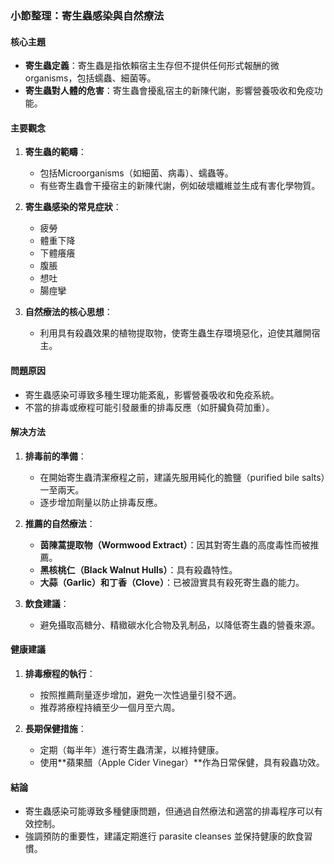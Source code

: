 ### 小節整理：寄生蟲感染與自然療法

#### 核心主題  
- **寄生蟲定義**：寄生蟲是指依賴宿主生存但不提供任何形式報酬的微organisms，包括蠕蟲、細菌等。  
- **寄生蟲對人體的危害**：寄生蟲會擾亂宿主的新陳代謝，影響營養吸收和免疫功能。  

#### 主要觀念  
1. **寄生蟲的範疇**：
   - 包括Microorganisms（如細菌、病毒）、蠕蟲等。
   - 有些寄生蟲會干擾宿主的新陳代謝，例如破壞纖維並生成有害化學物質。

2. **寄生蟲感染的常見症狀**：
   - 疲勞
   - 體重下降
   - 下體癢癢
   - 腹脹
   - 想吐
   - 腸痙攣

3. **自然療法的核心思想**：
   - 利用具有殺蟲效果的植物提取物，使寄生蟲生存環境惡化，迫使其離開宿主。

#### 問題原因  
- 寄生蟲感染可導致多種生理功能紊亂，影響營養吸收和免疫系統。  
- 不當的排毒或療程可能引發嚴重的排毒反應（如肝臟負荷加重）。  

#### 解决方法  
1. **排毒前的準備**：
   - 在開始寄生蟲清潔療程之前，建議先服用純化的膽鹽（purified bile salts）一至兩天。
   - 逐步增加劑量以防止排毒反應。

2. **推薦的自然療法**：
   - **茵陳蒿提取物（Wormwood Extract）**：因其對寄生蟲的高度毒性而被推薦。
   - **黑核桃仁（Black Walnut Hulls）**：具有殺蟲特性。
   - **大蒜（Garlic）**和**丁香（Clove）**：已被證實具有殺死寄生蟲的能力。

3. **飲食建議**：
   - 避免攝取高糖分、精緻碳水化合物及乳制品，以降低寄生蟲的營養來源。  

#### 健康建議  
1. **排毒療程的執行**：
   - 按照推薦劑量逐步增加，避免一次性過量引發不適。
   - 推荐將療程持續至少一個月至六周。

2. **長期保健措施**：
   - 定期（每半年）進行寄生蟲清潔，以維持健康。  
   - 使用**蘋果醋（Apple Cider Vinegar）**作為日常保健，具有殺蟲功效。

#### 結論  
- 寄生蟲感染可能導致多種健康問題，但通過自然療法和適當的排毒程序可以有效控制。  
- 強調預防的重要性，建議定期進行 parasite cleanses 並保持健康的飲食習慣。